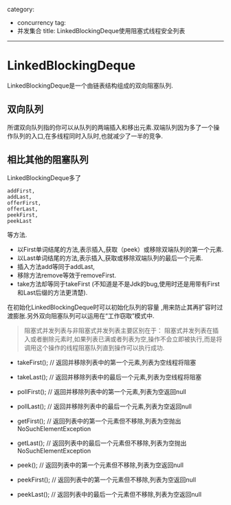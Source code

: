 category: 
- concurrency
tag:
- 并发集合
title: LinkedBlockingDeque使用阻塞式线程安全列表
---
# LinkedBlockingDeque

LinkedBlockingDeque是一个由链表结构组成的双向阻塞队列.

## 双向队列
所谓双向队列指的你可以从队列的两端插入和移出元素.双端队列因为多了一个操作队列的入口,在多线程同时入队时,也就减少了一半的竞争.

## 相比其他的阻塞队列
LinkedBlockingDeque多了
```
addFirst,
addLast,
offerFirst,
offerLast,
peekFirst,
peekLast
```
等方法.

* 以First单词结尾的方法,表示插入,获取（peek）或移除双端队列的第一个元素.
* 以Last单词结尾的方法,表示插入,获取或移除双端队列的最后一个元素.
* 插入方法add等同于addLast,
* 移除方法remove等效于removeFirst.
* take方法却等同于takeFirst (不知道是不是Jdk的bug,使用时还是用带有First和Last后缀的方法更清楚).

在初始化LinkedBlockingDeque时可以初始化队列的容量 ,用来防止其再扩容时过渡膨胀.另外双向阻塞队列可以运用在“工作窃取”模式中.

> 阻塞式并发列表与非阻塞式并发列表主要区别在于：
> 阻塞式并发列表在插入或者删除元素时,如果列表已满或者列表为空,操作不会立即被执行,而是将调用这个操作的线程阻塞队列直到操作可以执行成功.

* takeFirst();  // 返回并移除列表中的第一个元素,列表为空线程将阻塞
* takeLast();   // 返回并移除列表中的最后一个元素,列表为空线程将阻塞
* pollFirst();  // 返回并移除列表中的第一个元素,列表为空返回null
* pollLast();  // 返回并移除列表中的最后一个元素,列表为空返回null

* getFirst();   // 返回列表中的第一个元素但不移除,列表为空抛出NoSuchElementException
* getLast();    // 返回列表中的最后一个元素但不移除,列表为空抛出NoSuchElementException
* peek();       // 返回列表中的第一个元素但不移除,列表为空返回null
* peekFirst();  // 返回列表中的第一个元素但不移除,列表为空返回null
* peekLast();   // 返回列表中的最后一个元素但不移除,列表为空返回null
